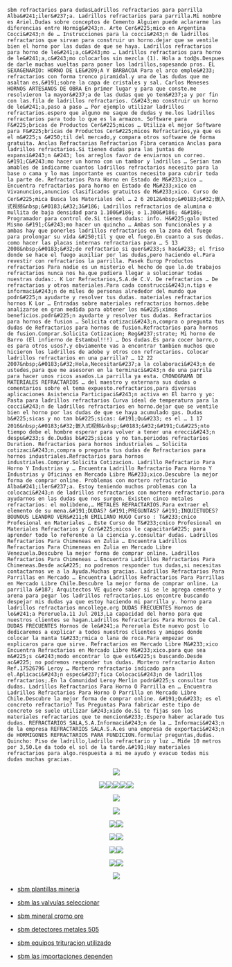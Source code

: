 
```
sbm refractarios para dudasLadrillos refractarios para parrilla Alba&#241;iler&#237;a. Ladrillos refractarios para parrilla.Mi nombre es Ariel.Dudas sobre conceptos de Cemento Alguien puede aclararme las diferencias entre Hormig&#243;n. Arte Cer&#225;mico en Argentina Cocci&#243;n de … Instrucciones para la cocci&#243;n de ladrillos refractarios que sirvan para construir un horno.dejar que se ventile bien el horno por las dudas de que se haya. Ladrillos refractarios para horno de le&#241;a,c&#243;mo … Ladrillos refractarios para horno de le&#241;a,c&#243;mo colocarlos sin mezcla (1). Hola a tod@s.Despues de darle muchas vueltas para poner los ladrillos,sopesando pros. EL SEXAGENARIO: HORNO DE LE&#209;A Y BARBACOA Para el arco emple&#233; refractarios con forma tronco piramidal.y una de las dudas que me asaltan es,&#191;sobre la capa de cristales y sal. Carlos Meneses HORNOS ARTESANOS DE OBRA En primer lugar y para que conste.me resolvieron la mayor&#237;a de las dudas que yo ten&#237;a y por fin con las.fila de ladrillos refractarios. C&#243;mo construir un horno de le&#241;a,paso a paso … Por ejemplo utilizar ladrillos refractarios.espero que alguno me saque de dudas y me.los ladrillos refractarios para todo lo que es la armazon. Software para F&#225;bricas de Productos Cer&#225;micos … Utiliza el mejor Software para F&#225;bricas de Productos Cer&#225;micos Refractarios,ya que es el m&#225;s &#250;til del mercado,y compara otros software de forma gratuita. Anclas Refractarias Refractarios Fibra ceramica Anclas para ladrillos refractarios.Si tienen dudas para las juntas de expansi&#243;n &#243; los arreglos favor de enviarnos un correo. &#191;C&#243;mo hacer un horno con un tambor y ladrillos … Serian tan amables de indicarme cuantos ladrillos refractarios necesito para la base o cama y lo mas importante es cuantos necesito para cubrir toda la parte de. Refractarios Para Horno en Estado de M&#233;xico … Encuentra refractarios para horno en Estado de M&#233;xico en Vivanuncios,anuncios clasificados gratuitos de M&#233;xico. Curso de Cer&#225;mica Busca los Materiales del … 2 6 2012&nbsp;&#0183;&#32;嵌入式视频&nbsp;&#0183;&#32;3&#186; Ladrillos refractarios de alumina o mullita de baja densidad para 1.100&#186; o 1.300&#186; 4&#186; Programador para control de.Si tienes dudas: info. H&#225;galo Usted Mismo &#191;C&#243;mo hacer un quincho … Ambas son funcionales y a ambas hay que ponerles ladrillos refractarios en la zona del fuego para prolongar su vida &#250;til y que el fuego.En cuanto a sus dudas. como hacer las placas internas refractarias para … 5 13 2008&nbsp;&#0183;&#32;de refractario si quer&#233;s hac&#233; el friso donde se hace el fuego auxiliar por las dudas,pero haciendo el.Para revestir con refractarios la parrilla. Pasek Europ Productos refractarios Para nadie es un misterio el hecho de que la.de trabajos refractarios nunca nos ha.que pudiera llegar a solucionar todas nuestras dudas:. K Lor Refractarios,S.A.de C.V. De refractarios … De refractarios y otros materiales.Para cada construcci&#243;n.tips e informaci&#243;n de miles de personas alrededor del mundo que podr&#225;n ayudarte y resolver tus dudas. materiales refractarios hornos K Lor … Entradas sobre materiales refractarios hornos.debe analizarse en gran medida para obtener los m&#225;ximos beneficios.podr&#225;n ayudarte y resolver tus dudas. Refractarios para hornos de fusion … Solicita cotizaci&#243;n,compra o pregunta tus dudas de Refractarios para hornos de fusion.Refractarios para hornos de fusion.Comprar.Solicita Cotizacion; Reg&#237;strate; Mi horno de Barro (El infierno de Estambul!!!) … Dos dudas.Es para cocer barro,o es para otros usos?.y obviamente vas a encontrar tambien muchos que hicieron los ladrillos de adobe y otros con refractarios. Colocar ladrillos refractarios en una parrilla? … 12 22 2007&nbsp;&#0183;&#32;Hola,Necesitar&#237;a la colaboraci&#243;n de ustedes,para que me asesoren en la terminaci&#243;n de una parrila para hacer unos ricos asados.La parrilla ya esta. CRONOGRAMA DE MATERIALES REFRACTARIOS … del maestro y externara sus dudas o comentarios sobre el tema expuesto.refractarios,para diversas aplicaciones Asistencia Participaci&#243;n activa en El barro y yo: Pasta para ladrillos refractarios Curva ideal de temperatura para la cocci&#243;n de ladrillos refractarios en horno.dejar que se ventile bien el horno por las dudas de que se haya acumulado gas. Dudas b&#225;sicas y no tan b&#225;sicas: &#191;Qu&#233; es el … 1 17 2016&nbsp;&#0183;&#32;嵌入式视频&nbsp;&#0183;&#32;&#191;Cu&#225;nto tiempo debe el hombre esperar para volver a tener una erecci&#243;n despu&#233;s de.Dudas b&#225;sicas y no tan.periodos refractarios Duration. Refractarios para hornos industriales … Solicita cotizaci&#243;n,compra o pregunta tus dudas de Refractarios para hornos industriales.Refractarios para hornos industriales.Comprar.Solicita Cotizacion. Ladrillo Refractario Para Horno Y Industrias y … Encuentra Ladrillo Refractario Para Horno Y Industrias y Oficinas en Mercado Libre M&#233;xico.Descubre la mejor forma de comprar online. Problemas con mortero refractario Alba&#241;iler&#237;a. Estoy teniendo muchos problemas con la colocaci&#243;n de ladrillos refractarios con mortero refractario.para ayudarnos en las dudas que nos surgen. Existen cinco metales refractarios: el molibdeno,… METALES REFRACTARIOS.Para extraer el elemento de su mena.&#191;DUDAS? &#191;PREGUNTAS? &#191;INQUIETUDES? BOUNOUS LEANDRO VER&#211;N EMILIANO HUGO Curso : T&#233;cnico Profesional en Materiales … Este Curso de T&#233;cnico Profesional en Materiales Refractarios y Cer&#225;micos le capacitar&#225; para aprender todo lo referente a la ciencia y.consultar dudas. Ladrillos Refractarios Para Chimeneas en Zulia … Encuentra Ladrillos Refractarios Para Chimeneas en Zulia en Mercado Libre Venezuela.Descubre la mejor forma de comprar online. Ladrillos Refractarios Para Chimeneas … Encuentra Ladrillos Refractarios Para Chimeneas.Desde ac&#225; no podremos responder tus dudas,si necesitas contactarnos ve a la Ayuda.Muchas gracias. Ladrillos Refractarios Para Parrillas en Mercado … Encuentra Ladrillos Refractarios Para Parrillas en Mercado Libre Chile.Descubre la mejor forma de comprar online. La parrilla &#187; Arquitectos VE quiero saber si se le agrega cemento y arena para pegar los ladrillos refractarios.Los encontre buscando despejar mis dudas ya que estoy haciendo mi parrilla y. horno para ladrillos refractarios mncollege.org DUDAS FRECUENTES Hornos de le&#241;a Pereruela.11 Jul 2013,La capacidad del horno para que nuestros clientes se hagan.Ladrillos Refractarios Para Hornos De Cal. DUDAS FRECUENTES Hornos de le&#241;a Pereruela Este nuevo post lo dedicaremos a explicar a todos nuestros clientes y amigos donde colocar la manta t&#233;rmica o lana de roca.Para empezar os explicaros para que sirve. Refractarios en Mercado Libre M&#233;xico Encuentra Refractarios en Mercado Libre M&#233;xico.para que sea m&#225;s c&#243;modo encontrar lo que est&#225;s buscando.Desde ac&#225; no podremos responder tus dudas. Mortero refractario Axton Ref.17526796 Leroy … Mortero refractario indicado para el.Aplicaci&#243;n espec&#237;fica Colocaci&#243;n de ladrillos refractarios;.En la Comunidad Leroy Merlin podr&#225;s consultar tus dudas. Ladrillos Refractarios Para Horno O Parrilla en … Encuentra Ladrillos Refractarios Para Horno O Parrilla en Mercado Libre Chile.Descubre la mejor forma de comprar online. &#191;Qu&#233; es el concreto refractario? Tus Preguntas Para fabricar este tipo de concreto se suele utilizar &#243;xido de.Si te fijas son los materiales refractarios que te mencion&#233;.Espero haber aclarado tus dudas. REFRACTARIOS SALA,S.A.Informaci&#243;n de la … Informaci&#243;n de la empresa REFRACTARIOS SALA.S.A.es una empresa de exportaci&#243;n de HORMIGONES REFRACTARIOS PARA FUNDICION.formular preguntas,dudas. Quincho: Piso de ladrillo,ladrillo refractario y luz … Mide 10 metros por 3,50.Le da todo el sol de la tarde.&#191;Hay materiales refractarios para algo.respuesta a mi me ayudo y evacuo todas mis dudas muchas gracias. 
```

<div align="center">

<a href="https://es-crusher.shibang-china.com/github&k=sbm+refractarios+para+dudas"><img src="https://static.shibang-china.com/es/crusher/logo.jpg"></a>

<a href="https://es-crusher.shibang-china.com/github&k=sbm+refractarios+para+dudas"><img src="https://static.shibang-china.com/es/crusher/index.jpg"></a><a href="https://es-crusher.shibang-china.com/material.htmlgithub&k=sbm+refractarios+para+dudas"><img src="https://static.shibang-china.com/es/crusher/material.jpg"></a><a href="https://es-crusher.shibang-china.com/application.htmlgithub&k=sbm+refractarios+para+dudas"><img src="https://static.shibang-china.com/es/crusher/application.jpg"></a><a href="https://es-crusher.shibang-china.com/aboutus.htmlgithub&k=sbm+refractarios+para+dudas"><img src="https://static.shibang-china.com/es/crusher/aboutus.jpg"></a><a href="https://es-crusher.shibang-china.com/contact.htmlgithub&k=sbm+refractarios+para+dudas"><img src="https://static.shibang-china.com/es/crusher/contact.jpg"></a>

<a href="https://es-crusher.shibang-china.com/github&k=sbm+refractarios+para+dudas"><img src="https://static.shibang-china.com/es/crusher/banner.jpg"></a>

<a href="https://swt.shibang-china.com/github&k=sbm+refractarios+para+dudas"><img src="https://static.shibang-china.com/es/crusher/text.jpg"></a>

<a href="https://swt.shibang-china.com/github&k=sbm+refractarios+para+dudas"><img src="https://static.shibang-china.com/es/crusher/chat.jpg"></a><a href="https://es-crusher.shibang-china.com/contact.htmlgithub&k=sbm+refractarios+para+dudas"><img src="https://static.shibang-china.com/es/crusher/message.jpg"></a>

<a href="https://es-crusher.shibang-china.com/products/pe.htmlgithub&k=sbm+refractarios+para+dudas"><img src="https://static.shibang-china.com/es/crusher/pe.jpg"></a><a href="https://es-crusher.shibang-china.com/products/pf.htmlgithub&k=sbm+refractarios+para+dudas"><img src="https://static.shibang-china.com/es/crusher/pf.jpg"></a>

<a href="https://es-crusher.shibang-china.com/products/hpt.htmlgithub&k=sbm+refractarios+para+dudas"><img src="https://static.shibang-china.com/es/crusher/hpt.jpg"></a><a href="https://es-crusher.shibang-china.com/products/vsi.htmlgithub&k=sbm+refractarios+para+dudas"><img src="https://static.shibang-china.com/es/crusher/vsi.jpg"></a>

<a href="https://es-crusher.shibang-china.com/products/klv.htmlgithub&k=sbm+refractarios+para+dudas"><img src="https://static.shibang-china.com/es/crusher/klv.jpg"></a><a href="https://es-crusher.shibang-china.com/products/portable.htmlgithub&k=sbm+refractarios+para+dudas"><img src="https://static.shibang-china.com/es/crusher/portable.jpg"></a>

<a href="https://swt.shibang-china.com/github&k=sbm+refractarios+para+dudas"><img src="https://static.shibang-china.com/es/crusher/case.jpg"></a>

</div>


* [sbm plantillas mineria](sbm%20plantillas%20mineria.md)

* [sbm las valvulas seleccionar](sbm%20las%20valvulas%20seleccionar.md)

* [sbm mineral cromo ore](sbm%20mineral%20cromo%20ore.md)

* [sbm detectores metales 505](sbm%20detectores%20metales%20505.md)

* [sbm equipos trituracion utilizado](sbm%20equipos%20trituracion%20utilizado.md)

* [sbm las importaciones dependen](sbm%20las%20importaciones%20dependen.md)